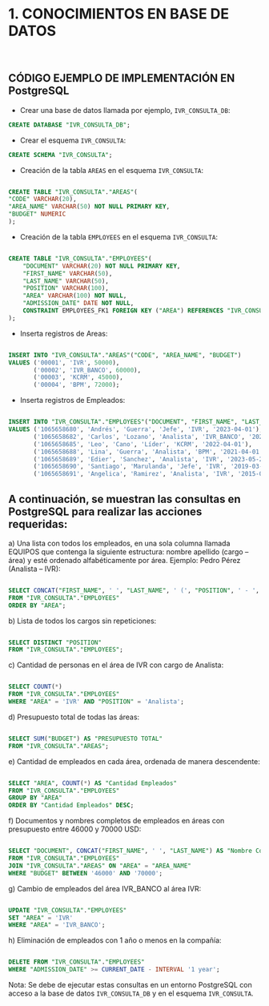 # **1. CONOCIMIENTOS EN BASE DE DATOS**
<br>

## CÓDIGO EJEMPLO DE IMPLEMENTACIÓN EN PostgreSQL

- Crear una base de datos llamada por ejemplo, `IVR_CONSULTA_DB`:

```sql
CREATE DATABASE "IVR_CONSULTA_DB";
```

- Crear el esquema `IVR_CONSULTA`:

```sql
CREATE SCHEMA "IVR_CONSULTA";
```

- Creación de la tabla `AREAS` en el esquema `IVR_CONSULTA`:

```sql

CREATE TABLE "IVR_CONSULTA"."AREAS"(
"CODE" VARCHAR(20),
"AREA_NAME" VARCHAR(50) NOT NULL PRIMARY KEY,
"BUDGET" NUMERIC
);

```

- Creación de la tabla `EMPLOYEES` en el esquema `IVR_CONSULTA`:

```sql

CREATE TABLE "IVR_CONSULTA"."EMPLOYEES"(
	"DOCUMENT" VARCHAR(20) NOT NULL PRIMARY KEY,
	"FIRST_NAME" VARCHAR(50),
	"LAST_NAME" VARCHAR(50),
	"POSITION" VARCHAR(100),
	"AREA" VARCHAR(100) NOT NULL,
	"ADMISSION_DATE" DATE NOT NULL,
	CONSTRAINT EMPLOYEES_FK1 FOREIGN KEY ("AREA") REFERENCES "IVR_CONSULTA"."AREAS" ("AREA_NAME")
);

```

- Inserta registros de Areas:

```sql

INSERT INTO "IVR_CONSULTA"."AREAS"("CODE", "AREA_NAME", "BUDGET") 
VALUES ('00001', 'IVR', 50000),
       ('00002', 'IVR_BANCO', 60000), 
       ('00003', 'KCRM', 45000),
       ('00004', 'BPM', 72000);

```

- Inserta registros de Empleados:

```sql

INSERT INTO "IVR_CONSULTA"."EMPLOYEES"("DOCUMENT", "FIRST_NAME", "LAST_NAME", "POSITION", "AREA", "ADMISSION_DATE")
VALUES ('1065658680', 'Andrés', 'Guerra', 'Jefe', 'IVR', '2023-04-01'),
       ('1065658682', 'Carlos', 'Lozano', 'Analista', 'IVR_BANCO', '2023-01-03'),
       ('1065658685', 'Leo', 'Cano', 'Líder', 'KCRM', '2022-04-01'),
       ('1065658688', 'Lina', 'Guerra', 'Analista', 'BPM', '2021-04-01'),
       ('1065658689', 'Edier', 'Sanchez', 'Analista', 'IVR', '2023-05-29'),
       ('1065658690', 'Santiago', 'Marulanda', 'Jefe', 'IVR', '2019-03-16'),
       ('1065658691', 'Angelica', 'Ramirez', 'Analista', 'IVR', '2015-07-18');

```


## A continuación, se muestran las consultas en PostgreSQL para realizar las acciones requeridas:

a) Una lista con todos los empleados, en una sola columna llamada EQUIPOS que 
contenga la siguiente estructura: nombre apellido (cargo – área) y esté 
ordenado alfabéticamente por área. Ejemplo: Pedro Pérez (Analista – IVR):

```sql

SELECT CONCAT("FIRST_NAME", ' ', "LAST_NAME", ' (', "POSITION", ' - ', "AREA", ')') AS "EQUIPOS"
FROM "IVR_CONSULTA"."EMPLOYEES"
ORDER BY "AREA";

```

b) Lista de todos los cargos sin repeticiones:

```sql

SELECT DISTINCT "POSITION"
FROM "IVR_CONSULTA"."EMPLOYEES";

```

c) Cantidad de personas en el área de IVR con cargo de Analista:

```sql

SELECT COUNT(*)
FROM "IVR_CONSULTA"."EMPLOYEES"
WHERE "AREA" = 'IVR' AND "POSITION" = 'Analista';

```

d) Presupuesto total de todas las áreas:

```sql

SELECT SUM("BUDGET") AS "PRESUPUESTO TOTAL"
FROM "IVR_CONSULTA"."AREAS";

```

e) Cantidad de empleados en cada área, ordenada de manera descendente:

```sql

SELECT "AREA", COUNT(*) AS "Cantidad Empleados"
FROM "IVR_CONSULTA"."EMPLOYEES"
GROUP BY "AREA"
ORDER BY "Cantidad Empleados" DESC;

```

f) Documentos y nombres completos de empleados en áreas con presupuesto entre 
46000 y 70000 USD:

```sql

SELECT "DOCUMENT", CONCAT("FIRST_NAME", ' ', "LAST_NAME") AS "Nombre Completo"
FROM "IVR_CONSULTA"."EMPLOYEES"
JOIN "IVR_CONSULTA"."AREAS" ON "AREA" = "AREA_NAME"
WHERE "BUDGET" BETWEEN '46000' AND '70000';

```

g) Cambio de empleados del área IVR_BANCO al área IVR:

```sql

UPDATE "IVR_CONSULTA"."EMPLOYEES"
SET "AREA" = 'IVR'
WHERE "AREA" = 'IVR_BANCO';

```

h) Eliminación de empleados con 1 año o menos en la compañía:

```sql

DELETE FROM "IVR_CONSULTA"."EMPLOYEES"
WHERE "ADMISSION_DATE" >= CURRENT_DATE - INTERVAL '1 year';

```

Nota:
Se debe de ejecutar estas consultas en un entorno PostgreSQL con acceso a la
base de datos `IVR_CONSULTA_DB` y en el esquema  `IVR_CONSULTA`.